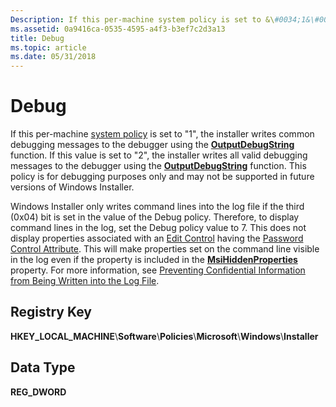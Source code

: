 ```yaml
---
Description: If this per-machine system policy is set to &\#0034;1&\#0034;, the installer writes common debugging messages to the debugger using the OutputDebugString function.
ms.assetid: 0a9416ca-0535-4595-a4f3-b3ef7c2d3a13
title: Debug
ms.topic: article
ms.date: 05/31/2018
---
```


# Debug

If this per-machine [system policy](system-policy.md) is set to "1", the installer writes common debugging messages to the debugger using the [**OutputDebugString**](https://docs.microsoft.com/windows/desktop/api/debugapi/nf-debugapi-outputdebugstringw) function. If this value is set to "2", the installer writes all valid debugging messages to the debugger using the [**OutputDebugString**](https://docs.microsoft.com/windows/desktop/api/debugapi/nf-debugapi-outputdebugstringw) function. This policy is for debugging purposes only and may not be supported in future versions of Windows Installer.

Windows Installer only writes command lines into the log file if the third (0x04) bit is set in the value of the Debug policy. Therefore, to display command lines in the log, set the Debug policy value to 7. This does not display properties associated with an [Edit Control](edit-control.md) having the [Password Control Attribute](password-control-attribute.md). This will make properties set on the command line visible in the log even if the property is included in the [**MsiHiddenProperties**](msihiddenproperties.md) property. For more information, see [Preventing Confidential Information from Being Written into the Log File](preventing-confidential-information-from-being-written-into-the-log-file.md).

## Registry Key

**HKEY\_LOCAL\_MACHINE**\\**Software**\\**Policies**\\**Microsoft**\\**Windows**\\**Installer**

## Data Type

**REG\_DWORD**

 

 




